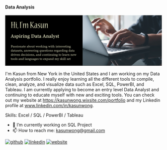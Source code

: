 #### Data Analysis
![Data Analysis](https://github.com/eTpMaxim/eTpMaxim/blob/main/GitHub%20Banner2.png)

I'm Kasun from New York in the United States and I am working on my Data Analysis portfolio. I really enjoy learning all the different tools to compile, clean, analyze, and visualize data such as Excel, SQL, PowerBI, and Tableau. I am currently applying to become an entry level Data Analyst and continuing to educate myself with new and exciting tools. You can check out my website at https://kasunwong.wixsite.com/portfolio and my Linkedin profile at www.linkedin.com/in/kasunwong.

Skills: Excel / SQL / PowerBI / Tableau

- 🔭 I’m currently working on SQL Project 
- 📫 How to reach me: kasunwong@gmail.com 


[<img src='https://cdn.jsdelivr.net/npm/simple-icons@3.0.1/icons/github.svg' alt='github' height='40'>](https://github.com/eTpMaxim)  [<img src='https://cdn.jsdelivr.net/npm/simple-icons@3.0.1/icons/linkedin.svg' alt='linkedin' height='40'>](https://www.linkedin.com/in/www.linkedin.com/in/kasunwong/)  [<img src='https://cdn.jsdelivr.net/npm/simple-icons@3.0.1/icons/icloud.svg' alt='website' height='40'>](https://kasunwong.wixsite.com/portfolio)  

